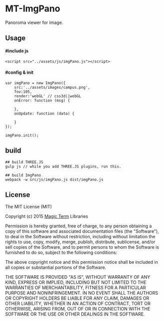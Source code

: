 # MT-ImgPano

Panoroma viewer for image.

## Usage

#### #include js

```
<script src="../assets/js/imgPano.js"></script>
```

#### #config & init

```
var imgPano = new ImgPano({
    src:'../assets/images/campus.png',
    fov:105,
    render:'webGL' // css3d||webGL
	onError: function (msg) {

    },
    onUpdate: function (data) {

    }
});

imgPano.init();
```

## build

```
## build THREE.JS
gulp js // while you add THREE.JS plugins, run this.

## build ImgPano
webpack -w src/js/imgPano.js dist/imgPano.js
```

## License

The MIT License (MIT)

Copyright (c) 2015 [Magic Term](https://github.com/MT-Libraries) Libraries

Permission is hereby granted, free of charge, to any person obtaining a copy
of this software and associated documentation files (the "Software"), to deal
in the Software without restriction, including without limitation the rights
to use, copy, modify, merge, publish, distribute, sublicense, and/or sell
copies of the Software, and to permit persons to whom the Software is
furnished to do so, subject to the following conditions:

The above copyright notice and this permission notice shall be included in all
copies or substantial portions of the Software.

THE SOFTWARE IS PROVIDED "AS IS", WITHOUT WARRANTY OF ANY KIND, EXPRESS OR
IMPLIED, INCLUDING BUT NOT LIMITED TO THE WARRANTIES OF MERCHANTABILITY,
FITNESS FOR A PARTICULAR PURPOSE AND NONINFRINGEMENT. IN NO EVENT SHALL THE
AUTHORS OR COPYRIGHT HOLDERS BE LIABLE FOR ANY CLAIM, DAMAGES OR OTHER
LIABILITY, WHETHER IN AN ACTION OF CONTRACT, TORT OR OTHERWISE, ARISING FROM,
OUT OF OR IN CONNECTION WITH THE SOFTWARE OR THE USE OR OTHER DEALINGS IN THE
SOFTWARE.